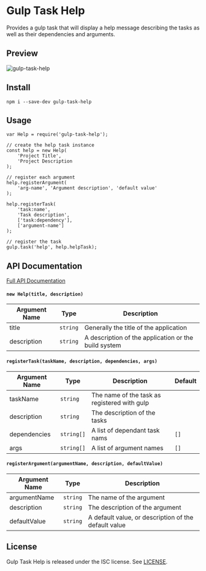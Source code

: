 # Gulp Task Help

Provides a gulp task that will display a help message describing the tasks as well as their dependencies and arguments.

## Preview

![gulp-task-help](https://cloud.githubusercontent.com/assets/177427/10861145/089127ba-7f5a-11e5-9e0d-8e60f21a40f7.png)

## Install

    npm i --save-dev gulp-task-help

## Usage
	
	var Help = require('gulp-task-help');
	
	// create the help task instance
	const help = new Help(
		'Project Title',
		'Project Description
	);
	
	// register each argument
	help.registerArgument(
		'arg-name', 'Argument description', 'default value'
	);

	help.registerTask(
		'task:name',
		'Task description',
		['task:dependency'],
		['argument-name']
	);

	// register the task
	gulp.task('help', help.helpTask);

## API Documentation

[Full API Documentation](https://doc.esdoc.org/github.com/MitMaro/gulp-task-help/)

#### `new Help(title, description)`

Argument Name | Type | Description
---|---|---
title | `string` | Generally the title of the application
description | `string` | A description of the application or the build system

#### `registerTask(taskName, description, dependencies, args)`

Argument Name | Type | Description | Default
---|---|---|---
taskName | `string` | The name of the task as registered with gulp
description | `string` | The description of the tasks
dependencies | `string[]` | A list of dependant task nams | `[]`
args | `string[]` | A list of argument names | `[]`

#### `registerArgument(argumentName, description, defaultValue)`
Argument Name | Type | Description
---|---|---
argumentName | `string` | The name of the argument
description | `string` | The description of the argument
defaultValue | `string` | A default value, or description of the default value
 
## License

Gulp Task Help is released under the ISC license. See [LICENSE](LICENSE).
